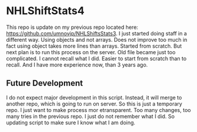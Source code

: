 # NHLShiftStats4
This repo is update on my previous repo located here: https://github.com/umnovjp/NHLShiftsStats3. I just started doing staff in a different way. Using objects and not arrays. Does not improve too much in fact using object takes more lines than arrays. Started from scratch. But next plan is to run this process on the server. Old file became just too complicated. I cannot recall what I did. Easier to start from scratch than to recall. And I have more experience now, than 3 years ago. 
## Future Development
I do not expect major development in this script. Instead, it will merge to another repo, which is going to run on server. So this is just a temporary repo. I just want to make process mor etransparent. Too many changes, too many tries in the previous repo. I just do not remember what I did. So updating script to make sure I know what I am doing. 